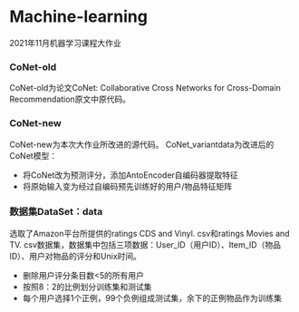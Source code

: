 # Machine-learning
2021年11月机器学习课程大作业
### CoNet-old
CoNet-old为论文CoNet: Collaborative Cross Networks for Cross-Domain Recommendation原文中原代码。
### CoNet-new
CoNet-new为本次大作业所改进的源代码。
CoNet_variantdata为改进后的CoNet模型：
+ 将CoNet改为预测评分，添加AntoEncoder自编码器提取特征
+ 将原始输入变为经过自编码预先训练好的用户/物品特征矩阵
### 数据集DataSet：data
选取了Amazon平台所提供的ratings CDS and Vinyl. csv和ratings Movies and TV. csv数据集，数据集中包括三项数据：User_ID（用户ID）、Item_ID（物品ID）、用户对物品的评分和Unix时间。
+ 删除用户评分条目数<5的所有用户
+ 按照8：2的比例划分训练集和测试集
+ 每个用户选择1个正例，99个负例组成测试集，余下的正例物品作为训练集
